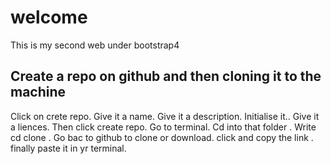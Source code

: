 # welcome
This is my second web under bootstrap4

## Create a repo on github and then cloning it to the machine
Click on crete repo.
Give it a name.
Give it a description.
Initialise it..
Give it a liences.
Then click create repo.
Go to terminal.
Cd into that folder .
Write cd clone .
Go bac to github to clone or download.
click and copy the link .
finally paste it in yr terminal.
